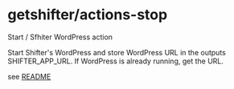 # getshifter/actions-stop

Start / Sfhiter WordPress action

Start Shifter's WordPress and store WordPress URL in the outputs SHIFTER_APP_URL. If WordPress is already running, get the URL.

see [README](https://github.com/getshifter/actions)
